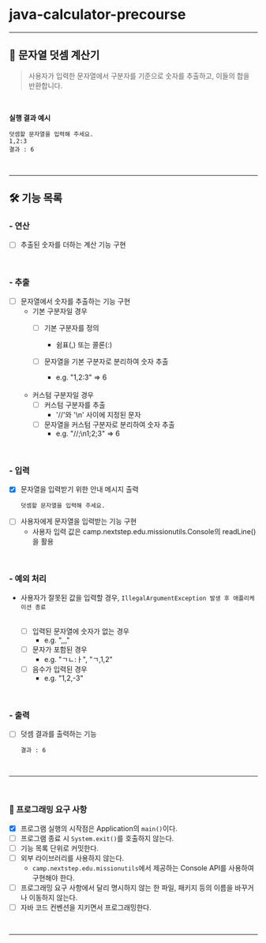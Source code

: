 # java-calculator-precourse

-----


## 🧮 문자열 덧셈 계산기
> 사용자가 입력한 문자열에서 구분자를 기준으로 숫자를 추출하고, 이들의 합을 반환합니다.

<br/>



**실행 결과 예시**
```
덧셈할 문자열을 입력해 주세요.
1,2:3
결과 : 6
```
<br/>

-----

## 🛠️ 기능 목록

### - 연산
  - [ ] 추출된 숫자를 더하는 계산 기능 구현

<br/>

### - 추출
  - [ ] 문자열에서 숫자를 추출하는 기능 구현
    - 기본 구분자일 경우
      - [ ] 기본 구분자를 정의 
        - 쉼표(,) 또는 콜론(:)
      - [ ] 문자열을 기본 구분자로 분리하여 숫자 추출
        - e.g. "1,2:3" => 6
        
        <br/>
    - 커스텀 구분자일 경우
      - [ ] 커스텀 구분자를 추출
        - '//'와 '\n' 사이에 지정된 문자
      - [ ] 문자열을 커스텀 구분자로 분리하여 숫자 추출
        - e.g. "//;\n1;2;3" => 6

<br/>

### - 입력
  - [X] 문자열을 입력받기 위한 안내 메시지 출력 <br/>
    ```
    덧셈할 문자열을 입력해 주세요.
    ```
  - [ ] 사용자에게 문자열을 입력받는 기능 구현
    - 사용자 입력 값은 camp.nextstep.edu.missionutils.Console의 readLine()을 활용

<br/>

### - 예외 처리
  - 사용자가 잘못된 값을 입력할 경우, `IllegalArgumentException 발생 후 애플리케이션 종료`
  
    <br/>

    - [ ] 입력된 문자열에 숫자가 없는 경우
      - e.g. ",,,"
    - [ ] 문자가 포함된 경우
      - e.g. "ㄱㄴ:ㅏ", "ㄱ,1,2"
    - [ ] 음수가 입력된 경우
      - e.g. "1,2,-3"

<br/>

### - 출력
  - [ ] 덧셈 결과를 출력하는 기능
    ```
    결과 : 6
    ```

<br/>

-----

<br/>

<!--
### **💭 커스텀 구분자에 대한 예외 처리**
> 커스텀 구분자는 '//'와 '\n' 사이에 지정된 문자로 특수문자, 기호, 숫자, 영문자, 조합된 문자열 등이 올 수 있다.

- [ ] 커스텀 구분자가 여러 개인 경우
  - e.g. "//!;\n", "//abc;1\n"
- [ ] 커스텀 구분자가 정의되지 않은 경우
  - e.g. "//\n"
- [ ] 기본 구분자와 커스텀 구분자를 혼합하여 사용할 경우
  - e.g. "//;\n1;2:3"

<br/>

---
-->

### 📜 프로그래밍 요구 사항
  - [X] 프로그램 실행의 시작점은 Application의 `main()`이다.
  - [ ] 프로그램 종료 시 `System.exit()`를 호출하지 않는다.
  - [ ] 기능 목록 단위로 커밋한다.
  - [ ] 외부 라이브러리를 사용하지 않는다.
    - `camp.nextstep.edu.missionutils`에서 제공하는 Console API를 사용하여 구현해야 한다.
  - [ ] 프로그래밍 요구 사항에서 달리 명시하지 않는 한 파일, 패키지 등의 이름을 바꾸거나 이동하지 않는다.
  - [ ] 자바 코드 컨벤션을 지키면서 프로그래밍한다.

<br/>

-----
